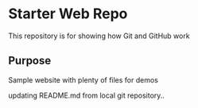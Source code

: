 # Starter Web Repo

This repository is for showing how Git and GitHub work

## Purpose

Sample website with plenty of files for demos

updating README.md from local git repository..